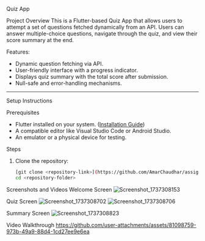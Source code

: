 Quiz App

Project Overview
This is a Flutter-based Quiz App that allows users to attempt a set of questions fetched dynamically from an API. Users can answer multiple-choice questions, navigate through the quiz, and view their score summary at the end.

Features:
- Dynamic question fetching via API.
- User-friendly interface with a progress indicator.
- Displays quiz summary with the total score after submission.
- Null-safe and error-handling mechanisms.

---

Setup Instructions

Prerequisites
- Flutter installed on your system. ([Installation Guide](https://flutter.dev/docs/get-started/install))
- A compatible editor like Visual Studio Code or Android Studio.
- An emulator or a physical device for testing.

Steps
1. Clone the repository:
   ```bash
   [git clone <repository-link>](https://github.com/AmarChaudhar/assignment/blob/main/README.md)
   cd <repository-folder>
Screenshots and Videos
Welcome Screen
![Screenshot_1737308153](https://github.com/user-attachments/assets/841f7992-651b-43c7-ab5b-ce00e9f271df)

Quiz Screen
![Screenshot_1737308702](https://github.com/user-attachments/assets/b8d18c0c-70eb-4e19-a710-203f1a2f6b02)
![Screenshot_1737308706](https://github.com/user-attachments/assets/b0d20d0e-8663-4e21-b8e7-6017122ebbc6)

Summary Screen
![Screenshot_1737308823](https://github.com/user-attachments/assets/4f6173af-c3a9-4aa9-812e-6e47046a0378)


Video Walkthrough 
https://github.com/user-attachments/assets/81098759-973b-49a9-88d4-1cd27ee9e6ea










